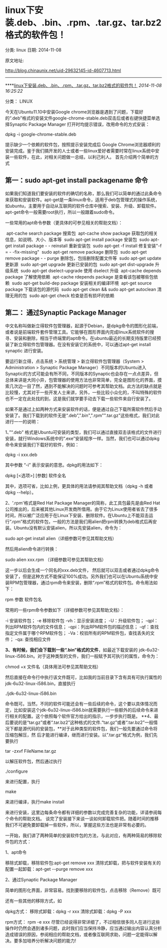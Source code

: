 # linux下安装.deb、.bin、.rpm、.tar.gz、tar.bz2格式的软件包！

分类: linux
日期: 2014-11-08

原文地址: 

http://blog.chinaunix.net/uid-29632145-id-4607713.html

------

****[linux下安装.deb、.bin、.rpm、.tar.gz、tar.bz2格式的软件包！]() *2014-11-08 16:25:22*

分类： LINUX

今天在Ubuntu11.10中安装Google chrome浏览器是遇到了问题，下载好的“.deb”格式的安装文件google-chrome-stable.deb双击后或者右键快捷菜单选择Synaptic Package Manager 打开时均提示错误，改用命令的方式安装：

dpkg -i  google-chrome-stable.deb 

提示缺少一个依赖的软件包，按照提示安装完成后 Google Chrome浏览器顺利的安装完成。鉴于我们搞开发的人士或者一些linux爱好者需要时常在linux系统中安装一些软件，在此，对相关问题做一总结，以利己利人。
首先介绍两个简单的方式

## 第一：sudo apt-get install packagename 命令

如果我们知道我们要安装的软件的确切的名称，那么我们可以简单的通过此条命令来获取和安装软件。apt-get是一条linux命令，适用于deb包管理式的操作系统，如ubuntu，主要用于自动从互联网的软件仓库中搜索、安装、升级、卸载软件。apt-get命令一般需要root执行，所以一般跟着sudo命令。

一些常用的apt命令参数（更具体的可参见相关的帮助文档）：

​    apt-cache search package 搜索包
​    apt-cache show package 获取包的相关信息，如说明、大小、版本等
​    sudo apt-get install package 安装包
​    sudo apt-get install package - - reinstall 重新安装包
​    sudo apt-get -f install 修复安装"-f = - -fix-missing"
​    sudo apt-get remove package 删除包
​    sudo apt-get remove package - - purge 删除包，包括删除配置文件等
​    sudo apt-get update 更新源
​    sudo apt-get upgrade 更新已安装的包
​    sudo apt-get dist-upgrade 升级系统
​    sudo apt-get dselect-upgrade 使用 dselect 升级
​    apt-cache depends package 了解使用依赖
​    apt-cache rdepends package 是查看该包被哪些包依赖
​    sudo apt-get build-dep package 安装相关的编译环境
​    apt-get source package 下载该包的源代码
​    sudo apt-get clean && sudo apt-get autoclean 清理无用的包
​    sudo apt-get check 检查是否有损坏的依赖

## 第二： 通过Synaptic Package Manager

中文名称叫做新立得软件包管理器，起源于Debian，是dpkg命令的图形化前端，或者说是前端软件套件管理工具。它能够在图形界面内完成linux系统软件的搜寻、安装和删除，相当于终端里的apt命令。在ubuntu最近的长期支持版里已经预装了新立得软件包管理器。在没有安装它的系统中，可以通过apt-get install synaptic 进行安装。

要运行新立得，点击系统 > 系统管理 > 新立得软件包管理器（System > Administration > Synaptic Package Manager）不同版本的Ubuntu进入Synaptic的方式可能会有所不同，不同版本的Synaptic也会存在一点点差异，但总体来讲是大同小异，包管理器的使用方法也非常简单，完全是图形化的界面，摸索几次边一目了然，遇到不能解决的问题时可参考其帮助文档。此方法的缺点就是比较慢，尤其对于一些开发人士来讲，另外，一些比较小众化的，不叫特殊的软件也不一定在此处找的到，这是我们就学要手动去下载一些软件来自行安装了。

如果不是通过上如两种方式来安装软件的话，便是通过自己下载所需软件然后手动安装了。我们下载到的软件无是“.deb”,".bin",".rpm"".tar.gz"这些格式，我们对此进行一一的说明：

1、”“.deb” 格式是Ubuntu可安装的类型，我们可以通过直接双击该格式的文件进行安装，就行Windows系统中的“.exe”安装程序一样。当然，我们也可以通过dpkg命令来安装我们下载好的软件，例如：

 dpkg -i xxx.deb 

其中参数 “-i” 表示安装的意思。dpkg的用法如下：

dpkg   [<选项>]  [参数]  软件全名

其中，选项可省，比如上例，更具体的用法请参阅其帮助文档（dpkg -h 或者 dpkg --help）。

2、'.rpm'格式是Red Hat Package Manager的简称，此工具包最先是由Red Hat公司推出的，后来被其他Linux开发商所借用。由于它为Linux使用者省去了很多时间，所以被广泛应用于在Linux下安装、删除软件。在Ubuntu上不能双击运行“.rpm”格式的软件包，一般的方法是我们用alien把rpm转换为deb格式后再安装。Ubuntu没有默认安装alien，所以先安装alien，命令为：

sudo apt-get install alien（详细参数可参见其帮助文档）

然后用alien命令进行转换：

sudo alien xxx.rpm （详细参数可参见其帮助文档）

这一步以后会生成一个同名的xxx.deb文件， 然后就可以双击或者通过dpkg命令安装了，但是这种方式不能保证100%成功。另外我们也可以在Ubuntu系统中安装RPM包管理器，通过rpm命令来安装，删除“.rpm”格式的软件包。命令用法如下：

rpm 参数 软件包名

常用的一些rpm命令参数如下（详细参数可参见其帮助文档）：

-i 安装软件包；
-e 移除软件包
 -vh：显示安装进度；
 -U：升级软件包；
 -qpl：列出RPM软件包内的文件信息；
 -qpi：列出RPM软件包的描述信息；
 -qf：查找指定文件属于哪个RPM软件包；
 -Va：校验所有的RPM软件包，查找丢失的文件；
 -qa: 查找相应文件

**3、有时候，我们会下载到一些“.bin”格式的文件**，如最近下载安装的 jdk-6u32-linux-i586.bin。对于这种类型的文件，我们一般赋予其可执行的属性，命令为：

chmod +x 文件名（具体用法可参见其帮助文档）

然后直接在命令行中执行该文件既可，比如我的当前目录下含有具有可执行属性的jdk-6u32-linux-i586.bin，直接执行

./jdk-6u32-linux-i586.bin

命令既可。当然，不同的软件可能还会有一些后续的命令，这个要以具体情况而定，比如安装这个jdk-6u32-linux-i586.bin就需要执行一些额外的后续命令来进行相关的配置。这个依照每个软件官方给出的指示，一步步执行既是。
**4、最后要说的是“tar.gz”或者“.tar.bz2”这种格式的文件.“tar.gz”或者“.tar.bz2”一般情况下都是源代码的安装包，**对于此种类型的软件包，我们一般先要通过命令将压缩包解压，然
后才能进行编译，继而进行安装。以”.tar.gz“格式为例，我们先要执行

 tar -zxvf FileName.tar.gz

以解压软件包，然后通过执行

./configure 

来进行配置，执行

make

来进行编译，执行make install

来进行安装，这里边每条命令都有详细的参数以完成完善复杂的功能，详请参阅每个命令的帮助文档。
谈完了安装接下来谈一谈如何卸载软件把。随着时间的推移我们不可避免要卸载掉一些软件，所以，掌握这些方法也是非常有必要的。

一开始，我们讲了两种简单的安装软件包的方法，与此对应，有两种简易的移除软件包的方式：

1、apt命令

移除式卸载，移除软件包:apt-get remove xxx
清除式卸载，把与软件安装有关的配置一起卸载：apt-get --purge remove xxx

2、通过Synaptic Package Manager 

简单的图形化界面，非常容易。找到要移除的软件包，点击移除（Remove）既可

还有一些其他的移除方式，如

dpkg方式：
移除式卸载：dpkg -r xxx
清除式卸载：dpkg -P xxx

rpm方式：
rpm -e xxx
尽管已经说得非常详细了，不过相信很多同人在进行这些操作时仍然会遇到诸多问题，此时我们应当保持冷静，应当通过输出内容认真分析造成错误的原因，参阅相应的帮助文档，或者像互联网求助，问题一定能得以解决。要多加培养分析解决问题的能力!